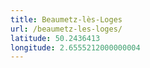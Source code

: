 ```yaml
---
title: Beaumetz-lès-Loges
url: /beaumetz-les-loges/
latitude: 50.2436413
longitude: 2.6555212000000004
---
```

